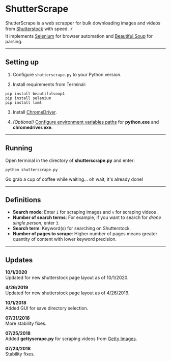 # ShutterScrape

ShutterScrape is a web scrapper for bulk downloading images and videos from [Shutterstock](https://www.shutterstock.com/) with speed. ⚡</br>
It implements [Selenium](https://www.seleniumhq.org/) for browser automation and [Beautiful Soup](https://www.crummy.com/software/BeautifulSoup/bs4/doc/) for parsing.

---

## Setting up

1. Configure `shutterscrape.py` to your Python version.

2. Install requirements from Terminal:
```
pip install beautifulsoup4
pip install selenium
pip install lxml
```

3. Install [ChromeDriver](https://sites.google.com/a/chromium.org/chromedriver/downloads).

4. *(Optional)* [Configure environment variables paths](https://www.java.com/en/download/help/path.xml) for **python.exe** and **chromedriver.exe**.

---

## Running

Open terminal in the directory of **shutterscrape.py** and enter:
```
python shutterscrape.py
```
Go grab a cup of coffee while waiting... oh wait, it's already done!

---

## Definitions

* **Search mode**: Enter `i` for scraping images and `v` for scraping videos .
* **Number of search terms**: For example, if you want to search for *drone single person*, enter `3`.
* **Search term**: Keyword(s) for searching on Shutterstock.
* **Number of pages to scrape**: Higher number of pages means greater quantity of content with lower keyword precision.

---

## Updates

**10/1/2020**</br>
Updated for new shutterstock page layout as of 10/1/2020.

**4/26/2019**</br>
Updated for new shutterstock page layout as of 4/26/2019.

**10/1/2018**</br>
Added GUI for save directory selection.

**07/31/2018**</br>
More stability fixes.

**07/25/2018**</br>
Added **gettyscrape.py** for scraping videos from [Getty Images](https://www.gettyimages.com/footage/).

**07/23/2018**</br>
Stability fixes.
